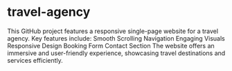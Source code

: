 # travel-agency
This GitHub project features a responsive single-page website for a travel agency. Key features include:  Smooth Scrolling Navigation Engaging Visuals Responsive Design Booking Form Contact Section The website offers an immersive and user-friendly experience, showcasing travel destinations and services efficiently.
